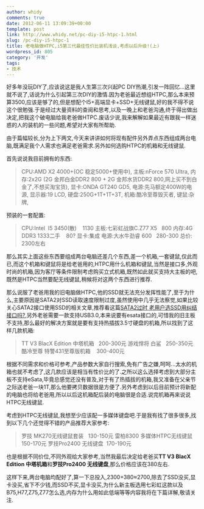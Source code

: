 ```yaml
---
author: whidy
comments: true
date: 2012-06-11 13:09:39+00:00
template: post
link: http://www.whidy.net/pc-diy-i5-htpc-1.html
slug: /pc-diy-i5-htpc-1
title: 老电脑做HTPC,i5第三代最佳性价比装机浅谈,考虑以后升级!(上)
wordpress_id: 805
category: '开发'
tags:
- 技术
---
```


好多年没玩DIY了,应该说这是我人生第三次兴起PC DIY热潮,引发一阵回忆...这里就不说了,话说为什么引起第三次DIY的激情.因为老爸最近想组HTPC,那么本来预算3500,应该是够了的,但是想配个I5+高端显卡+SSD+无线键鼠,好的我不得不说这个很勉强.于是经过大量资料的查阅和思考,以及一晚上和老爸沟通,终于得出做出决定,把我这个破电脑给我老爸做HTPC.废话少说,我来解解如果最近有跟我一样迷惑的人的装机的一些问题,希望对大家有所帮助.

由于篇幅较长,分为上下两文,今天来讲讲如何将现有配件另外弄点东西组成两台电脑,既满足我个人需求也满足老爸需求.另外如何选购HTPC的机箱和无线键鼠.

首先说说我目前拥有的东西:


<blockquote>CPU:AMD X2 4000+(OC 稳定5000+使用中),
主板:nForce 570 Ultra,
内存:2x2G (2G 金邦白金DDR2 800 + 2G 金邦水货DDR2 800,网上买不到白金了,不想买淘宝货),
显卡:ONDA GT240 GD5,
电源:先马额定400W的电源,
显示器:19 LCD,
硬盘:250G+1T+1T+3T,
机箱:酷冷至尊毁灭者,
键鼠:杂牌,</blockquote>


预装的一套配置:


<blockquote>CPU:Intel  I5 3450(散)    1130
主板:七彩虹战旗C.Z77 X5   800
内存:4G DDR3 1333二手    80?
显卡:集成
电源:大水牛劲睿 600   280-300
总价: 2300左右</blockquote>


那么其实上面这些东西要组成两台电脑还差几个东西,差一个机箱,一套键鼠,仅此而已,而这个机箱和键鼠将是给老爸用的,HTPC用什么机箱和键鼠,当然是接口多,外观时尚的机箱,因为客厅等条件限制考虑购买立式机箱,既然如此就买支持大主板的吧,既然是HTPC当然要配无线键鼠,稍候将对这两个东西进行推荐.

那么说服了老爸用我的旧电脑做HTPC,他的SSD就无法充分发挥性能了,至于为什么,主要原因是SATA2对SSD读取速度限制过度,虽然使用中几乎无法察觉,如果比较关心SATA2接口使用SSD的相关文章,推荐看这篇[SATA2过时 老用户选SSD用纠结接口吗?](http://tech.163.com/digi/12/0519/05/81RHVSK400163HEG.html),另外老爸需要一款支持USB3.0,本来说要有esata接口的,可惜我的旧主板不支持,那么最好的解决方案就是要有支持热插拔3.5寸硬盘的机箱,所以找到了这样几款机箱:


<blockquote>TT V3 BlacX Edition 中塔机箱   200-300元
游戏悍将 白鲨   250-350元
酷冷至尊 特警431至尊版机箱    300-400元</blockquote>


根据不同需求和价格可参考,产品参数大家自行搜索,免有广告之嫌,呵呵...太水的机箱也就不考虑了,这几款应该是相当有性价比的了.之所以这么选择考虑到大部分主板不支持eSata,毕竟总感觉还没有普及,对于有了热插拔的机箱,我又准备在父亲节之际送老爸一块1T,那么他要拷贝数据很是方便了.另外考虑到以后目前预计将新配的电脑也将给老爸用,所以以后这机箱配后装的电脑很是合适.说完机箱再来说说HTPC无线键鼠.

考虑到HTPC无线键鼠,我想至少应该配一多媒体键盘吧.于是我有找了很多很多,找到以下几个还觉得不错的产品推荐大家参考:


<blockquote>罗技 MK270无线键鼠套装   130-150元
雷柏8300 多媒体HTPC无线键鼠   150-170元
罗技Pro2400 无线键盘  170-190元</blockquote>


也是根据不同价位,不同外观给大家参考,当然我最后决定给老爸买**TT V3 BlacX Edition 中塔机箱**和**罗技Pro2400 无线键盘**,那么价格应该在380左右.

这样下来,两台电脑均配好了,算一下总投入,2300+380≈2700,除去了SSD没买,显卡没买,省下不少钱,而SSD不买,显卡没买,为什么新主板选用七彩虹这款以及B75,H77,Z75,Z77怎么选,内存为什么用如此低端等等内容我将在下篇详解,敬请关注.
